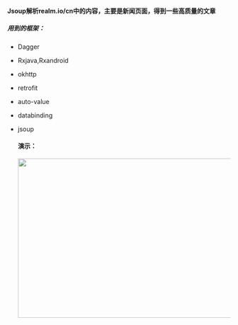 #### Jsoup解析realm.io/cn中的内容，主要是新闻页面，得到一些高质量的文章

##### 用到的框架：

* Dagger

* Rxjava,Rxandroid

* okhttp

* retrofit

* auto-value

* databinding

* jsoup

  #### 演示：

  <img height=360 width=640 src="gif/screenshot.gif"/>

